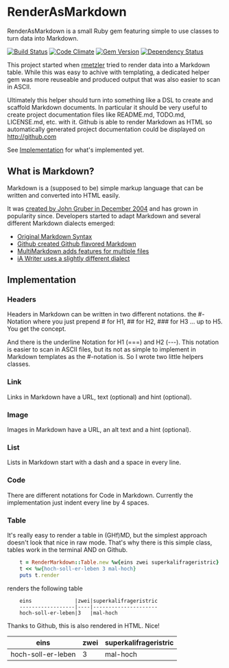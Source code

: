 RenderAsMarkdown
================


RenderAsMarkdown is a small Ruby gem featuring simple to use classes to turn
data into Markdown.

[![Build Status](https://travis-ci.org/rmetzler/render-as-markdown.png?branch=master)](https://travis-ci.org/rmetzler/render-as-markdown)
[![Code Climate](https://codeclimate.com/github/rmetzler/render-as-markdown.png)](https://codeclimate.com/github/rmetzler/render-as-markdown)
[![Gem Version](https://badge.fury.io/rb/render-as-markdown.png)](http://badge.fury.io/rb/render-as-markdown)
[![Dependency Status](https://gemnasium.com/rmetzler/render-as-markdown.png)](https://gemnasium.com/rmetzler/render-as-markdown)

This project started when [rmetzler](//github.com/rmetzler) tried to render
data into a Markdown table. While this was easy to achive with templating, a
dedicated helper gem was more reuseable and produced output that was also
easier to scan in ASCII.

Ultimately this helper should turn into something like a DSL to create and
scaffold Markdown documents. In particular it should be very useful to create
project documentation files like README.md, TODO.md, LICENSE.md, etc. with it.
Github is able to render Markdown as HTML so automatically generated project
documentation could be displayed on http://github.com

See [Implementation](#implementation) for what's implemented yet.


What is Markdown?
-----------------

Markdown is a (supposed to be) simple markup language that can be written and
converted into HTML easily.

It was [created by John Gruber in December 2004](http://daringfireball.net/projects/markdown/)
and has grown in popularity since. Developers started to adapt Markdown and
several different Markdown dialects emerged:

- [Original Markdown Syntax](http://daringfireball.net/projects/markdown/syntax)
- [Github created Github flavored Markdown](http://github.github.com/github-flavored-markdown/)
- [MultiMarkdown adds features for multiple files](http://fletcherpenney.net/multimarkdown/)
- [iA Writer uses a slightly different dialect](http://support.iawriter.com/help/kb/general-questions/markdown-syntax-reference-guide)


Implementation
--------------

### Headers

Headers in Markdown can be written in two different notations. the #-Notation
where you just prepend # for H1, ## for H2, ### for H3 ... up to H5.
You get the concept.

And there is the underline Notation for H1 (===) and H2 (---). This notation
is easier to scan in ASCII files, but its not as simple to implement in
Markdown templates as the #-notation is. So I wrote two little helpers classes.


### Link

Links in Markdown have a URL, text (optional) and hint (optional).

### Image

Images in Markdown have a URL, an alt text and a hint (optional).


### List

Lists in Markdown start with a dash and a space in every line.


### Code

There are different notations for Code in Markdown.
Currently the implementation just indent every line by 4 spaces.


### Table

It's really easy to render a table in (GHf)MD, but the simplest approach
doesn't look that nice in raw mode. That's why there is this simple class,
tables work in the terminal AND on Github.

```Ruby
    t = RenderMarkdown::Table.new %w{eins zwei superkalifrageristric}
    t << %w{hoch-soll-er-leben 3 mal-hoch}
    puts t.render
```

renders the following table

```
    eins              |zwei|superkalifrageristric
    ------------------|----|---------------------
    hoch-soll-er-leben|3   |mal-hoch
```

Thanks to Github, this is also rendered in HTML. Nice!

eins              |zwei|superkalifrageristric
------------------|----|---------------------
hoch-soll-er-leben|3   |mal-hoch
